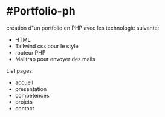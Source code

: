 # #Portfolio-ph

création d"un portfolio en PHP avec les technologie suivante:

* HTML
* Tailwind css pour le style
* routeur PHP
* Mailtrap pour envoyer des mails

List pages:

- accueil
- presentation
- competences
- projets
- contact
